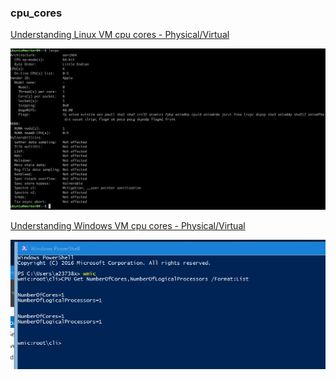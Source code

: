### cpu_cores


[Understanding Linux VM cpu cores - Physical/Virtual](https://github.com/cfkubo/cpu_cores/blob/main/cpu_cores_linux.md)

<p align="center">
<img src="files/linux.png" width="800" alt="linux-screenshop" />
</p>


[Understanding Windows VM cpu cores - Physical/Virtual](https://github.com/cfkubo/cpu_cores/blob/main/cpu_cores_windows.md)

<p align="center">
<img src="files/image003.png" width="800" alt="Windows-screenshop" />
</p>

